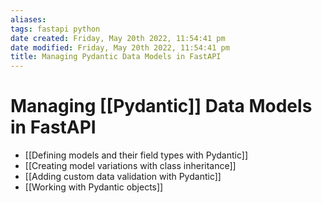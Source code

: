```yaml
---
aliases: 
tags: fastapi python 
date created: Friday, May 20th 2022, 11:54:41 pm
date modified: Friday, May 20th 2022, 11:54:41 pm
title: Managing Pydantic Data Models in FastAPI
---
```


# Managing [[Pydantic]] Data Models in FastAPI

- [[Defining models and their field types with Pydantic]]
- [[Creating model variations with class inheritance]]
- [[Adding custom data validation with Pydantic]]
- [[Working with Pydantic objects]]
